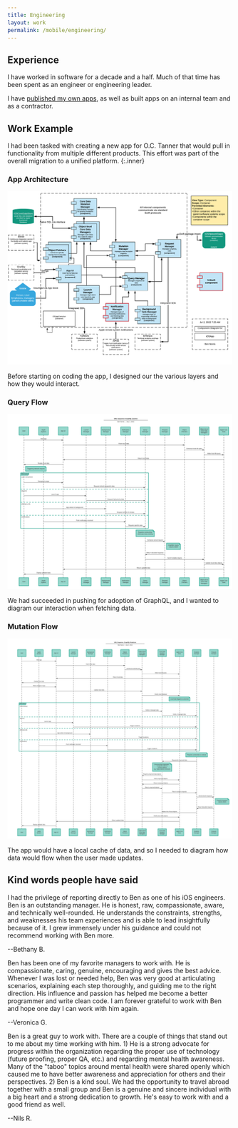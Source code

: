 ```yaml
---
title: Engineering
layout: work
permalink: /mobile/engineering/
---
```


## Experience

I have worked in software for a decade and a half. Much of that time has been spent as an engineer or engineering leader.

I have [published my own apps](/apps/), as well as built apps on an internal team and as a contractor.


## Work Example

I had been tasked with creating a new app for O.C. Tanner that would pull in functionality from multiple different products. This effort was part of the overall migration to a unified platform.
{:.inner}

<div class="entries-grid">
    <div class="entry">
        <h3 class="entry-title">App Architecture</h3>
        <img src="/assets/images/architecture-diagram.png" class="entry-image" alt="Architecture diagram">
        <p class="entry-excerpt">Before starting on coding the app, I designed our the various layers and how they would interact.</p>
    </div>
    <div class="entry">
        <h3 class="entry-title">Query Flow</h3>
        <img src="/assets/images/architecture-query-uml-diagram.png" class="entry-image" alt="Query UML Flow Diagram">
        <p class="entry-excerpt">We had succeeded in pushing for adoption of GraphQL, and I wanted to diagram our interaction when fetching data.</p>
    </div>
    <div class="entry">
        <h3 class="entry-title">Mutation Flow</h3>
        <img src="/assets/images/architecture-mutation-uml-diagram.png" class="entry-image" alt="Mutation UML Flow Diagram">
        <p class="entry-excerpt">The app would have a local cache of data, and so I needed to diagram how data would flow when the user made updates.</p>
    </div>
</div>


## Kind words people have said

<div class="entries-grid">
    <div class="entry">
        <p>I had the privilege of reporting directly to Ben as one of his iOS engineers. Ben is an outstanding manager. He is honest, raw, compassionate, aware, and technically well-rounded. He understands the constraints, strengths, and weaknesses his team experiences and is able to lead insightfully because of it. I grew immensely under his guidance and could not recommend working with Ben more. 
        </p>
        <p class="entry-meta">--Bethany B.</p>
    </div>
    <div class="entry">
        <p>Ben has been one of my favorite managers to work with. He is compassionate, caring, genuine, encouraging and gives the best advice. Whenever I was lost or needed help, Ben was very good at articulating scenarios, explaining each step thoroughly, and guiding me to the right direction. His influence and passion has helped me become a better programmer and write clean code. I am forever grateful to work with Ben and hope one day I can work with him again.</p>
        <p class="entry-meta">--Veronica G.</p>
    </div>
    <div class="entry">
        <p>Ben is a great guy to work with. There are a couple of things that stand out to me about my time working with him. 1) He is a strong advocate for progress within the organization regarding the proper use of technology (future proofing, proper QA, etc.) and regarding mental health awareness. Many of the "taboo" topics around mental health were shared openly which caused me to have better awareness and appreciation for others and their perspectives. 2) Ben is a kind soul. We had the opportunity to travel abroad together with a small group and Ben is a genuine and sincere individual with a big heart and a strong dedication to growth. He's easy to work with and a good friend as well.</p>
        <p class="entry-meta">--Nils R.</p>
    </div>        
</div>
